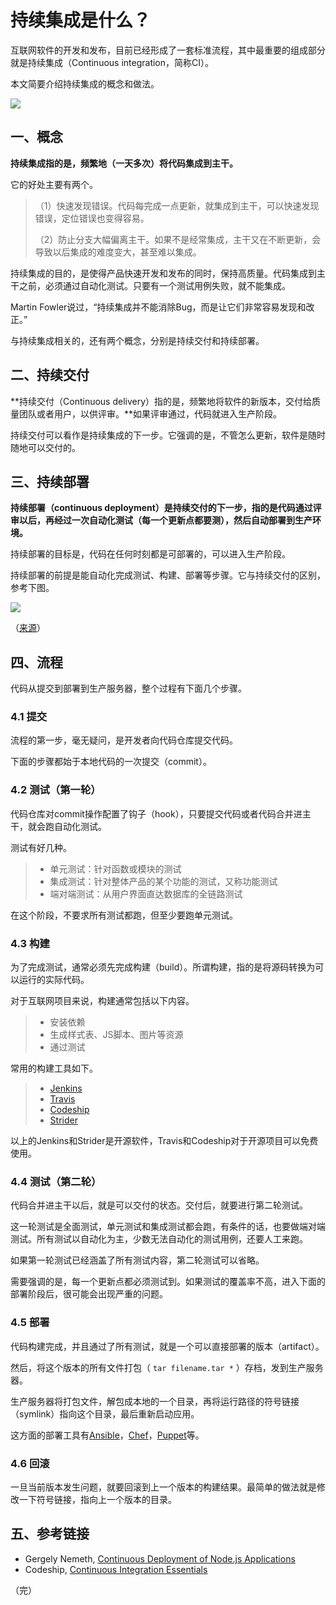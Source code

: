 # 持续集成是什么？

互联网软件的开发和发布，目前已经形成了一套标准流程，其中最重要的组成部分就是持续集成（Continuous integration，简称CI）。

本文简要介绍持续集成的概念和做法。

![](http://www.ruanyifeng.com/blogimg/asset/2015/bg2015092301.png)

## 一、概念

**持续集成指的是，频繁地（一天多次）将代码集成到主干。**

它的好处主要有两个。

> （1）快速发现错误。代码每完成一点更新，就集成到主干，可以快速发现错误，定位错误也变得容易。
> 
> （2）防止分支大幅偏离主干。如果不是经常集成，主干又在不断更新，会导致以后集成的难度变大，甚至难以集成。

持续集成的目的，是使得产品快速开发和发布的同时，保持高质量。代码集成到主干之前，必须通过自动化测试。只要有一个测试用例失败，就不能集成。

Martin Fowler说过，“持续集成并不能消除Bug，而是让它们非常容易发现和改正。”

与持续集成相关的，还有两个概念，分别是持续交付和持续部署。

## 二、持续交付

**持续交付（Continuous delivery）指的是，频繁地将软件的新版本，交付给质量团队或者用户，以供评审。**如果评审通过，代码就进入生产阶段。

持续交付可以看作是持续集成的下一步。它强调的是，不管怎么更新，软件是随时随地可以交付的。

## 三、持续部署

**持续部署（continuous deployment）是持续交付的下一步，指的是代码通过评审以后，再经过一次自动化测试（每一个更新点都要测），然后自动部署到生产环境。**

持续部署的目标是，代码在任何时刻都是可部署的，可以进入生产阶段。

持续部署的前提是能自动化完成测试、构建、部署等步骤。它与持续交付的区别，参考下图。

![](http://www.ruanyifeng.com/blogimg/asset/2015/bg2015092302.jpg)

（[来源](http://blog.crisp.se/2013/02/05/yassalsundman/continuous-delivery-vs-continuous-deployment)）

## 四、流程

代码从提交到部署到生产服务器，整个过程有下面几个步骤。

### 4.1 提交

流程的第一步，毫无疑问，是开发者向代码仓库提交代码。

下面的步骤都始于本地代码的一次提交（commit）。

### 4.2 测试（第一轮）

代码仓库对commit操作配置了钩子（hook），只要提交代码或者代码合并进主干，就会跑自动化测试。

测试有好几种。

> - 单元测试：针对函数或模块的测试
> - 集成测试：针对整体产品的某个功能的测试，又称功能测试
> - 端对端测试：从用户界面直达数据库的全链路测试

在这个阶段，不要求所有测试都跑，但至少要跑单元测试。

### 4.3 构建

为了完成测试，通常必须先完成构建（build）。所谓构建，指的是将源码转换为可以运行的实际代码。

对于互联网项目来说，构建通常包括以下内容。

> - 安装依赖
> - 生成样式表、JS脚本、图片等资源
> - 通过测试


常用的构建工具如下。

> - [Jenkins](http://jenkins-ci.org/)
> - [Travis](https://travis-ci.org/)
> - [Codeship](https://www.codeship.io/)
> - [Strider](http://stridercd.com/)

以上的Jenkins和Strider是开源软件，Travis和Codeship对于开源项目可以免费使用。

### 4.4 测试（第二轮）

代码合并进主干以后，就是可以交付的状态。交付后，就要进行第二轮测试。

这一轮测试是全面测试，单元测试和集成测试都会跑，有条件的话，也要做端对端测试。所有测试以自动化为主，少数无法自动化的测试用例，还要人工来跑。

如果第一轮测试已经涵盖了所有测试内容，第二轮测试可以省略。

需要强调的是，每一个更新点都必须测试到。如果测试的覆盖率不高，进入下面的部署阶段后，很可能会出现严重的问题。

### 4.5 部署

代码构建完成，并且通过了所有测试，就是一个可以直接部署的版本（artifact）。

然后，将这个版本的所有文件打包（ `tar filename.tar *` ）存档，发到生产服务器。

生产服务器将打包文件，解包成本地的一个目录，再将运行路径的符号链接（symlink）指向这个目录，最后重新启动应用。

这方面的部署工具有[Ansible](http://www.ansible.com/)，[Chef](https://www.chef.io/chef/)，[Puppet](https://puppetlabs.com/)等。

### 4.6 回滚

一旦当前版本发生问题，就要回滚到上一个版本的构建结果。最简单的做法就是修改一下符号链接，指向上一个版本的目录。

## 五、参考链接

- Gergely Nemeth, [Continuous Deployment of Node.js Applications](https://blog.risingstack.com/continuous-deployment-of-node-js-applications/)
- Codeship, [Continuous Integration Essentials](https://codeship.com/continuous-integration-essentials)

（完）

